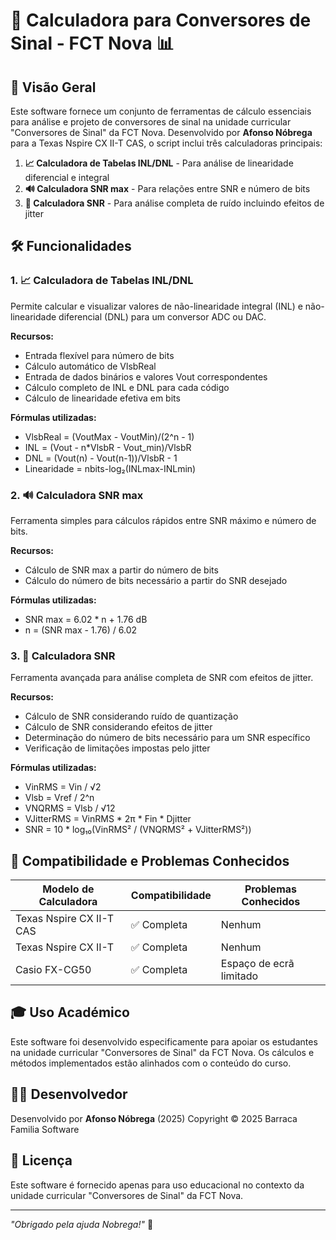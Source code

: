 # 🧮 Calculadora para Conversores de Sinal - FCT Nova 📊

## 📝 Visão Geral

Este software fornece um conjunto de ferramentas de cálculo essenciais para análise e projeto de conversores de sinal na unidade curricular "Conversores de Sinal" da FCT Nova. Desenvolvido por **Afonso Nóbrega** para a Texas Nspire CX II-T CAS, o script inclui três calculadoras principais:

1. **📈 Calculadora de Tabelas INL/DNL** - Para análise de linearidade diferencial e integral
2. **🔊 Calculadora SNR max** - Para relações entre SNR e número de bits
3. **📲 Calculadora SNR** - Para análise completa de ruído incluindo efeitos de jitter

## 🛠️ Funcionalidades

### 1. 📈 Calculadora de Tabelas INL/DNL

Permite calcular e visualizar valores de não-linearidade integral (INL) e não-linearidade diferencial (DNL) para um conversor ADC ou DAC.

**Recursos:**
- Entrada flexível para número de bits
- Cálculo automático de VlsbReal
- Entrada de dados binários e valores Vout correspondentes
- Cálculo completo de INL e DNL para cada código
- Cálculo de linearidade efetiva em bits

**Fórmulas utilizadas:**
- VlsbReal = (VoutMax - VoutMin)/(2^n - 1)
- INL = (Vout - n*VlsbR - Vout_min)/VlsbR
- DNL = (Vout(n) - Vout(n-1))/VlsbR - 1
- Linearidade = nbits-log₂(INLmax-INLmin)

### 2. 🔊 Calculadora SNR max

Ferramenta simples para cálculos rápidos entre SNR máximo e número de bits.

**Recursos:**
- Cálculo de SNR max a partir do número de bits
- Cálculo do número de bits necessário a partir do SNR desejado

**Fórmulas utilizadas:**
- SNR max = 6.02 * n + 1.76 dB
- n = (SNR max - 1.76) / 6.02

### 3. 📲 Calculadora SNR

Ferramenta avançada para análise completa de SNR com efeitos de jitter.

**Recursos:**
- Cálculo de SNR considerando ruído de quantização
- Cálculo de SNR considerando efeitos de jitter
- Determinação do número de bits necessário para um SNR específico
- Verificação de limitações impostas pelo jitter

**Fórmulas utilizadas:**
- VinRMS = Vin / √2
- Vlsb = Vref / 2^n
- VNQRMS = Vlsb / √12
- VJitterRMS = VinRMS * 2π * Fin * Djitter
- SNR = 10 * log₁₀(VinRMS² / (VNQRMS² + VJitterRMS²))

## 🔄 Compatibilidade e Problemas Conhecidos

| Modelo de Calculadora | Compatibilidade | Problemas Conhecidos |
|----------------------|-----------------|---------------------|
| Texas Nspire CX II-T CAS | ✅ Completa | Nenhum |
| Texas Nspire CX II-T | ✅ Completa | Nenhum |
| Casio FX-CG50 | ✅ Completa | Espaço de ecrã limitado |

## 🎓 Uso Académico

Este software foi desenvolvido especificamente para apoiar os estudantes na unidade curricular "Conversores de Sinal" da FCT Nova. Os cálculos e métodos implementados estão alinhados com o conteúdo do curso.

## 👨‍💻 Desenvolvedor

Desenvolvido por **Afonso Nóbrega** (2025)
Copyright © 2025 Barraca Familia Software

## 📄 Licença

Este software é fornecido apenas para uso educacional no contexto da unidade curricular "Conversores de Sinal" da FCT Nova.

---

*"Obrigado pela ajuda Nobrega!"* 🙏

